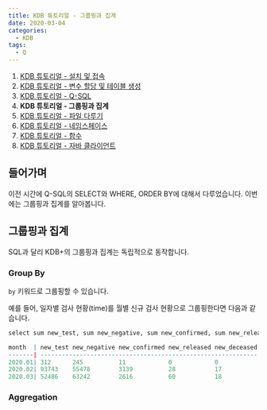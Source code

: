 ```yaml
---
title: KDB 튜토리얼 - 그룹핑과 집계
date: 2020-03-04
categories:
  - KDB
tags:
  - Q
---
```


1. [KDB 튜토리얼 - 설치 및 접속](../install-and-connection)
2. [KDB 튜토리얼 - 변수 할당 및 테이블 생성](../assign-variables-and-tables)
3. [KDB 튜토리얼 - Q-SQL](../q-sql)
4. **KDB 튜토리얼 - 그룹핑과 집계**
5. [KDB 튜토리얼 - 파일 다루기](../file)
6. [KDB 튜토리얼 - 네임스페이스](../namespace)
7. [KDB 튜토리얼 - 함수](../function)
8. [KDB 튜토리얼 - 자바 클라이언트](../java-client)

## 들어가며
이전 시간에 Q-SQL의 SELECT와 WHERE, ORDER BY에 대해서 다루었습니다. 이번에는 그룹핑과 집계를 알아봅니다.

## 그룹핑과 집계
SQL과 달리 KDB+의 그룹핑과 집계는 독립적으로 동작합니다.

### Group By

`by` 키워드로 그룹핑할 수 있습니다.

예를 들어, 일자별 검사 현황(time)를 월별 신규 검사 현황으로 그룹핑한다면 다음과 같습니다.
```q
select sum new_test, sum new_negative, sum new_confirmed, sum new_released, sum new_deceased by date.month from time

month  | new_test new_negative new_confirmed new_released new_deceased
-------| -------------------------------------------------------------
2020.01| 312      245          11            0            0           
2020.02| 93743    55478        3139          28           17          
2020.03| 52486    63242        2616          60           18          

```

### Aggregation
